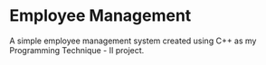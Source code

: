 # Employee Management

A simple employee management system created using C++ as my Programming Technique - II project.